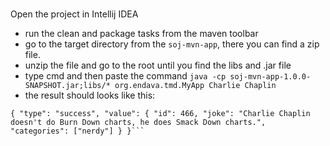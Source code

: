 ### 
Open the project in Intellij IDEA

- run the clean and package tasks from the maven toolbar
- go to the target directory from the ```soj-mvn-app```, there you can find a zip file.
- unzip the file and go to the root until you find the libs and .jar file
- type cmd and then paste the command ```java -cp soj-mvn-app-1.0.0-SNAPSHOT.jar;libs/* org.endava.tmd.MyApp Charlie Chaplin```
- the result should looks like this:
 ```Am construit persoana: org.endava.tmd.soj.maven.model.Person@2d98a335[firstName=Charlie,lastName=Chaplin]
 { "type": "success", "value": { "id": 466, "joke": "Charlie Chaplin doesn't do Burn Down charts, he does Smack Down charts.", "categories": ["nerdy"] } }```
